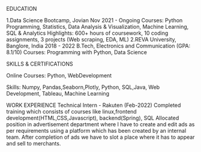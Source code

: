 EDUCATION

1.Data Science Bootcamp, Jovian                                                                              Nov 2021 - Ongoing
Courses: Python Programming, Statistics, Data Analysis & Visualization, Machine Learning, SQL & Analytics
Highlights: 600+ hours of coursework, 10 coding assignments, 3 projects (Web scraping, EDA, ML)
2.REVA University, Banglore, India                                                                                       2018 - 2022
B.Tech, Electronics and Communication (GPA: 8.1/10)
Courses: Programming with Python, Data Science

SKILLS & CERTIFICATIONS

Online Courses: Python, WebDevelopment

Skills: Numpy, Pandas,Seaborn,Plotly, Python, SQL,Java, Web Development, Tableau, Machine Learning

WORK EXPERIENCE
Technical Intern - Rakuten                                                                                                                     (Feb-2022)
Completed training which consists of courses like linux,frontend development(HTML,CSS,Javascript), backend(Spring), SQL
Allocated position in advertisement department where I have to create and edit ads as per requirements using a platform which has been created by an internal team.
After completion of ads we have to slot a place where it has to appear and sell to merchants.
